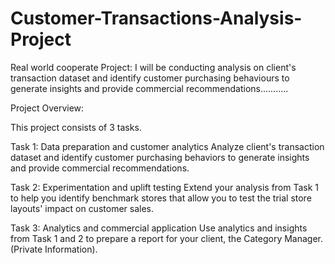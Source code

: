 # Customer-Transactions-Analysis-Project

Real world cooperate Project:  I will be conducting analysis on client's transaction dataset and identify customer purchasing behaviours to generate insights and provide commercial recommendations...........

Project Overview:

This project consists of 3 tasks.

Task 1: Data preparation and customer analytics Analyze client's transaction dataset and identify customer purchasing behaviors to generate insights and provide commercial recommendations.

Task 2: Experimentation and uplift testing Extend your analysis from Task 1 to help you identify benchmark stores that allow you to test the trial store layouts' impact on customer sales.

Task 3: Analytics and commercial application Use analytics and insights from Task 1 and 2 to prepare a report for your client, the Category Manager. (Private Information).


